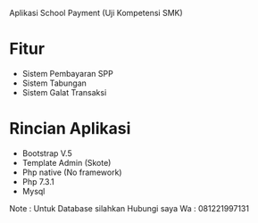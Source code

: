 Aplikasi School Payment
(Uji Kompetensi SMK)

# Fitur 
- Sistem Pembayaran SPP
- Sistem Tabungan 
- Sistem Galat Transaksi

# Rincian Aplikasi 
- Bootstrap V.5
- Template Admin (Skote)
- Php native (No framework)
- Php 7.3.1
- Mysql

Note : Untuk Database silahkan Hubungi saya 
Wa   : 081221997131
